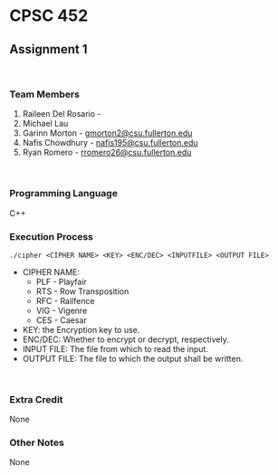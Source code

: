 # CPSC 452


## Assignment 1
<br>


### Team Members
1. Raileen Del Rosario -
2. Michael Lau
3. Garinn Morton - gmorton2@csu.fullerton.edu
4. Nafis Chowdhury - nafis195@csu.fullerton.edu
5. Ryan Romero - rromero26@csu.fullerton.edu
<br>


### Programming Language
C++
<br>


### Execution Process
`./cipher <CIPHER NAME> <KEY> <ENC/DEC> <INPUTFILE> <OUTPUT FILE>`
<br>
* CIPHER NAME:
    * PLF - Playfair
    * RTS - Row Transposition
    * RFC - Railfence
    * VIG - Vigenre
    * CES - Caesar
* KEY: the Encryption key to use.
* ENC/DEC: Whether to encrypt or decrypt, respectively.
* INPUT FILE: The file from which to read the input.
* OUTPUT FILE: The file to which the output shall be written.
<br>


### Extra Credit
None
<br>


### Other Notes
None
<br>
